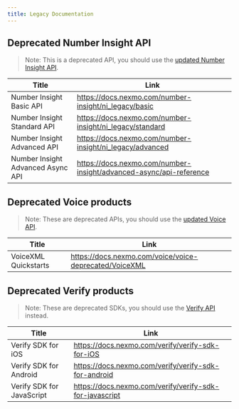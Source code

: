 ```yaml
---
title: Legacy Documentation
---
```


## Deprecated Number Insight API

> Note: This is a deprecated API, you should use the [updated Number Insight API](/number-insight).

Title | Link
-- | --
Number Insight Basic API | <https://docs.nexmo.com/number-insight/ni_legacy/basic>
Number Insight Standard API | <https://docs.nexmo.com/number-insight/ni_legacy/standard>
Number Insight Advanced API | <https://docs.nexmo.com/number-insight/ni_legacy/advanced>
Number Insight Advanced Async API | <https://docs.nexmo.com/number-insight/advanced-async/api-reference>

## Deprecated Voice products

> Note: These are deprecated APIs, you should use the [updated Voice API](/voice).

Title | Link
-- | --
VoiceXML Quickstarts | <https://docs.nexmo.com/voice/voice-deprecated/VoiceXML>

## Deprecated Verify products

> Note: These are deprecated SDKs, you should use the [Verify API](/verify) instead.

Title | Link
--|--
Verify SDK for iOS | <https://docs.nexmo.com/verify/verify-sdk-for-iOS>
Verify SDK for Android | <https://docs.nexmo.com/verify/verify-sdk-for-android>
Verify SDK for JavaScript | <https://docs.nexmo.com/verify/verify-sdk-for-javascript>

